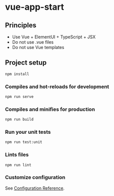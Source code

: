 # vue-app-start

## Principles

- Use Vue + ElementUI + TypeScript + JSX
- Do not use .vue files
- Do not use Vue templates

## Project setup
```sh
npm install
```

### Compiles and hot-reloads for development
```sh
npm run serve
```

### Compiles and minifies for production
```sh
npm run build
```

### Run your unit tests
```sh
npm run test:unit
```

### Lints files
```sh
npm run lint
```

### Customize configuration
See [Configuration Reference](https://cli.vuejs.org/config/).